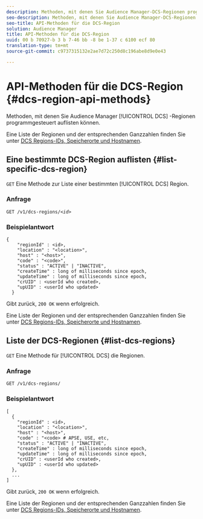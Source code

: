 ```yaml
---
description: Methoden, mit denen Sie Audience Manager-DCS-Regionen programmgesteuert auflisten können.
seo-description: Methoden, mit denen Sie Audience Manager-DCS-Regionen programmgesteuert auflisten können.
seo-title: API-Methoden für die DCS-Region
solution: Audience Manager
title: API-Methoden für die DCS-Region
uuid: 00 b 70927-b 3 b 7-46 bb -8 be 1-37 c 6100 ecf 80
translation-type: tm+mt
source-git-commit: c9737315132e2ae7d72c250d8c196abe8d9e0e43

---
```



# API-Methoden für die DCS-Region {#dcs-region-api-methods}

Methoden, mit denen Sie Audience Manager [!UICONTROL DCS] -Regionen programmgesteuert auflisten können.

<!-- c_rest_api_regions.xml -->

Eine Liste der Regionen und der entsprechenden Ganzzahlen finden Sie unter [DCS Regions-IDs, Speicherorte und Hostnamen](../../api/dcs-intro/dcs-api-reference/dcs-regions.md).

## Eine bestimmte DCS-Region auflisten {#list-specific-dcs-region}

`GET` Eine Methode zur Liste einer bestimmten [!UICONTROL DCS] Region.

<!-- r_rest_api_regions_list_specific.xml -->

### Anfrage

`GET /v1/dcs-regions/`*`<id>`*

### Beispielantwort

```
{ 
    "regionId" : <id>, 
    "location" : "<location>",
    "host" : "<host>",
    "code" : "<code>",
    "status" : "ACTIVE" | "INACTIVE",
    "createTime" : long of milliseconds since epoch,
    "updateTime" : long of milliseconds since epoch,
    "crUID" : <userId who created>,
    "upUID" : <userId who updated>
  }
```

Gibt zurück, `200 OK` wenn erfolgreich.

Eine Liste der Regionen und der entsprechenden Ganzzahlen finden Sie unter [DCS Regions-IDs, Speicherorte und Hostnamen](../../api/dcs-intro/dcs-api-reference/dcs-regions.md).

## Liste der DCS-Regionen {#list-dcs-regions}

`GET` Eine Methode für [!UICONTROL DCS] die Regionen.

<!-- r_rest_api_regions_list.xml -->

### Anfrage

`GET /v1/dcs-regions/`

### Beispielantwort

```
[
  { 
    "regionId" : <id>, 
    "location" : "<location>",
    "host" : "<host>",
    "code" : "<code> # APSE, USE, etc,
    "status" : "ACTIVE" | "INACTIVE",
    "createTime" : long of milliseconds since epoch,
    "updateTime" : long of milliseconds since epoch,
    "crUID" : <userId who created>,
    "upUID" : <userId who updated>
  },
  ...
]
```

Gibt zurück, `200 OK` wenn erfolgreich.

Eine Liste der Regionen und der entsprechenden Ganzzahlen finden Sie unter [DCS Regions-IDs, Speicherorte und Hostnamen](../../api/dcs-intro/dcs-api-reference/dcs-regions.md).
